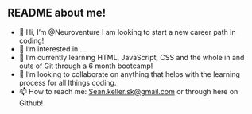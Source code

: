## README about me!
- 👋 Hi, I’m @Neuroventure I am looking to start a new career path in coding! 
- 👀 I’m interested in ...
- 🌱 I’m currently learning HTML, JavaScript, CSS and the whole in and outs of Git through a 6 month bootcamp! 
- 💞️ I’m looking to collaborate on anything that helps with the learning process for all lthings coding.
- 📫 How to reach me: Sean.keller.sk@gmail.com or through here on Github!

<!---
Neuroventure/Neuroventure is a ✨ special ✨ repository because its `README.md` (this file) appears on your GitHub profile.
You can click the Preview link to take a look at your changes.
--->
